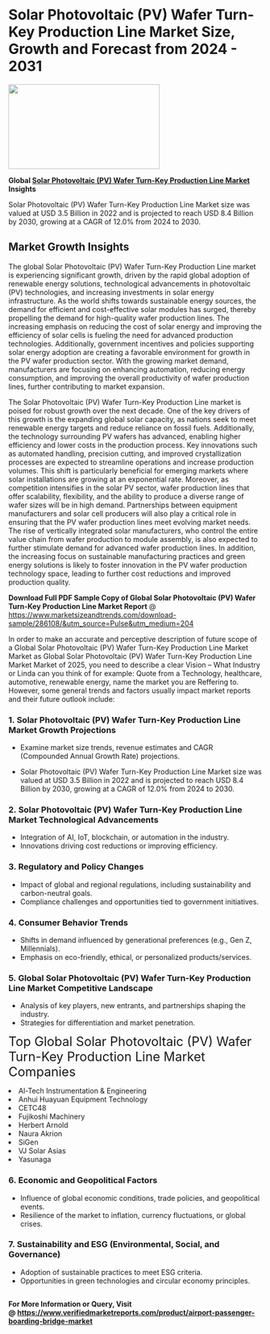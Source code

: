 <H1>Solar Photovoltaic (PV) Wafer Turn-Key Production Line Market Size, Growth and Forecast from 2024 - 2031</H1><img class="aligncenter size-medium wp-image-584254" src="https://thirdeyenews.in/wp-content/uploads/2024/09/Global-Market-Research-300x168.jpeg" alt="" width="300" height="168" /><p><strong>Global&nbsp;<a href="https://www.marketsizeandtrends.com/download-sample/286108/&amp;utm_source=Pulse&amp;utm_medium=204">Solar Photovoltaic (PV) Wafer Turn-Key Production Line Market</a> Insights</strong></p><p>Solar Photovoltaic (PV) Wafer Turn-Key Production Line Market size was valued at USD 3.5 Billion in 2022 and is projected to reach USD 8.4 Billion by 2030, growing at a CAGR of 12.0% from 2024 to 2030.</p><p><h2>Market Growth Insights</h2> <p>The global Solar Photovoltaic (PV) Wafer Turn-Key Production Line market is experiencing significant growth, driven by the rapid global adoption of renewable energy solutions, technological advancements in photovoltaic (PV) technologies, and increasing investments in solar energy infrastructure. As the world shifts towards sustainable energy sources, the demand for efficient and cost-effective solar modules has surged, thereby propelling the demand for high-quality wafer production lines. The increasing emphasis on reducing the cost of solar energy and improving the efficiency of solar cells is fueling the need for advanced production technologies. Additionally, government incentives and policies supporting solar energy adoption are creating a favorable environment for growth in the PV wafer production sector. With the growing market demand, manufacturers are focusing on enhancing automation, reducing energy consumption, and improving the overall productivity of wafer production lines, further contributing to market expansion. </p> <p>The Solar Photovoltaic (PV) Wafer Turn-Key Production Line market is poised for robust growth over the next decade. One of the key drivers of this growth is the expanding global solar capacity, as nations seek to meet renewable energy targets and reduce reliance on fossil fuels. Additionally, the technology surrounding PV wafers has advanced, enabling higher efficiency and lower costs in the production process. Key innovations such as automated handling, precision cutting, and improved crystallization processes are expected to streamline operations and increase production volumes. This shift is particularly beneficial for emerging markets where solar installations are growing at an exponential rate. Moreover, as competition intensifies in the solar PV sector, wafer production lines that offer scalability, flexibility, and the ability to produce a diverse range of wafer sizes will be in high demand. Partnerships between equipment manufacturers and solar cell producers will also play a critical role in ensuring that the PV wafer production lines meet evolving market needs. The rise of vertically integrated solar manufacturers, who control the entire value chain from wafer production to module assembly, is also expected to further stimulate demand for advanced wafer production lines. In addition, the increasing focus on sustainable manufacturing practices and green energy solutions is likely to foster innovation in the PV wafer production technology space, leading to further cost reductions and improved production quality. </p><p><span class=""><strong>Download Full PDF Sample Copy of Global Solar Photovoltaic (PV) Wafer Turn-Key Production Line Market Report</strong> @ <a href="https://www.marketsizeandtrends.com/download-sample/286108/&amp;utm_source=Pulse&amp;utm_medium=204" target="_blank">https://www.marketsizeandtrends.com/download-sample/286108/&amp;utm_source=Pulse&amp;utm_medium=204</a></span></p><p>In order to make an accurate and perceptive description of future scope of a Global&nbsp;Solar Photovoltaic (PV) Wafer Turn-Key Production Line Market Market as Global&nbsp;Solar Photovoltaic (PV) Wafer Turn-Key Production Line Market Market of 2025, you need to describe a clear Vision &ndash; What Industry or Linda can you think of for example: Quote from a Technology, healthcare, automotive, renewable energy, name the market you are Reffering to. However, some general trends and factors usually impact market reports and their future outlook include:</p><h3>1.&nbsp;<strong>Solar Photovoltaic (PV) Wafer Turn-Key Production Line Market Growth Projections</strong></h3><ul><li>Examine market size trends, revenue estimates and CAGR (Compounded Annual Growth Rate) projections.</li><li><p>Solar Photovoltaic (PV) Wafer Turn-Key Production Line Market size was valued at USD 3.5 Billion in 2022 and is projected to reach USD 8.4 Billion by 2030, growing at a CAGR of 12.0% from 2024 to 2030.</p></li></ul><h3>2.&nbsp;<strong>Solar Photovoltaic (PV) Wafer Turn-Key Production Line Market Technological Advancements</strong></h3><ul><li>Integration of AI, IoT, blockchain, or automation in the industry.</li><li>Innovations driving cost reductions or improving efficiency.</li></ul><h3>3.&nbsp;<strong>Regulatory and Policy Changes</strong></h3><ul><li>Impact of global and regional regulations, including sustainability and carbon-neutral goals.</li><li>Compliance challenges and opportunities tied to government initiatives.</li></ul><h3>4.&nbsp;<strong>Consumer Behavior Trends</strong></h3><ul><li>Shifts in demand influenced by generational preferences (e.g., Gen Z, Millennials).</li><li>Emphasis on eco-friendly, ethical, or personalized products/services.</li></ul><h3>5.&nbsp;<strong>Global Solar Photovoltaic (PV) Wafer Turn-Key Production Line Market Competitive Landscape</strong></h3><ul><li>Analysis of key players, new entrants, and partnerships shaping the industry.</li><li>Strategies for differentiation and market penetration.</li></ul><p data-pm-slice="1 1 []"><span style="color: inherit; font-family: inherit; font-size: 25px;">Top Global Solar Photovoltaic (PV) Wafer Turn-Key Production Line Market Companies</span></p><div class="" data-test-id=""><p><li>Al-Tech Instrumentation & Engineering</li><li> Anhui Huayuan Equipment Technology</li><li> CETC48</li><li> Fujikoshi Machinery</li><li> Herbert Arnold</li><li> Naura Akrion</li><li> SiGen</li><li> VJ Solar Asias</li><li> Yasunaga</li></p></div><h3>6.&nbsp;<strong>Economic and Geopolitical Factors</strong></h3><ul><li>Influence of global economic conditions, trade policies, and geopolitical events.</li><li>Resilience of the market to inflation, currency fluctuations, or global crises.</li></ul><h3>7.&nbsp;<strong>Sustainability and ESG (Environmental, Social, and Governance)</strong></h3><ul><li>Adoption of sustainable practices to meet ESG criteria.</li><li>Opportunities in green technologies and circular economy principles.</li></ul><h2><strong style="font-size: 14px;">For More Information or Query, Visit @&nbsp;</strong><a style="background-color: #ffffff; font-size: 14px;" href="https://www.marketsizeandtrends.com/report/solar-photovoltaic-pv-wafer-turn-key-production-line-market/" target="_blank">https://www.verifiedmarketreports.com/product/airport-passenger-boarding-bridge-market</a></h2>
